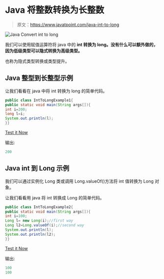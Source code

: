 # Java 将整数转换为长整数

> 原文：<https://www.javatpoint.com/java-int-to-long>

![Java Convert int to long](../img/057638486b83ea9b1f944f34d84fc740.png)

我们可以使用赋值运算符将 java 中的 **int 转换为 long。没有什么可以额外做的，因为低级类型可以隐式转换为高级类型。**

也称为隐式类型转换或类型提升。

## Java 整型到长整型示例

让我们看看在 java 中将 int 转换为 long 的简单代码。

```java
public class IntToLongExample1{
public static void main(String args[]){
int i=200;
long l=i;
System.out.println(l);
}}

```

[Test it Now](https://compiler.javatpoint.com/opr/test.jsp?filename=IntToLongExample1)

输出:

```java
200

```

## Java int 到 Long 示例

我们可以通过实例化 Long 类或调用 Long.valueOf()方法将 int 值转换为 Long 对象。

让我们看看用 java 将 int 转换成 Long 的简单代码。

```java
public class IntToLongExample2{
public static void main(String args[]){
int i=100;
Long l= new Long(i);//first way
Long l2=Long.valueOf(i);//second way
System.out.println(l);
System.out.println(l2);
}}

```

[Test it Now](https://compiler.javatpoint.com/opr/test.jsp?filename=IntToLongExample2)

输出:

```java
100
100

```